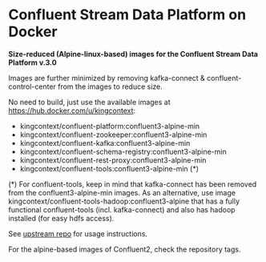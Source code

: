 
Confluent Stream Data Platform on Docker
========================================

**Size-reduced (Alpine-linux-based) images for the Confluent Stream Data Platform v.3.0**

Images are further minimized by removing kafka-connect & confluent-control-center from the images to reduce size.

No need to build, just use the available images at https://hub.docker.com/u/kingcontext:
- kingcontext/confluent-platform:confluent3-alpine-min
- kingcontext/confluent-zookeeper:confluent3-alpine-min
- kingcontext/confluent-kafka:confluent3-alpine-min
- kingcontext/confluent-schema-registry:confluent3-alpine-min
- kingcontext/confluent-rest-proxy:confluent3-alpine-min
- kingcontext/confluent-tools:confluent3-alpine-min (*)
 
(*) For confluent-tools, keep in mind that kafka-connect has been removed from the confluent3-alpine-min images. As an alternative, use image kingcontext/confluent-tools-hadoop:confluent3-alpine that has a fully functional confluent-tools (incl. kafka-connect) and also has hadoop installed (for easy hdfs access).

See [upstream repo](https://github.com/confluentinc/docker-images) for usage instructions.

For the alpine-based images of Confluent2, check the repository tags.
